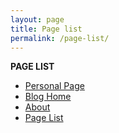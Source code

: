 ```yaml
---
layout: page
title: Page list
permalink: /page-list/
---
```


**PAGE LIST**

- [Personal Page](<https://xieyuen.github.io>)
- [Blog Home](<{{ site.baseurl }}/>)
- [About](<{{ site.baseurl }}/about>)
- [Page List](<{{ site.baseurl }}/page-list> "你还想啥呢，就这篇")
